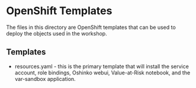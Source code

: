 # OpenShift Templates

The files in this directory are OpenShift templates that can be used to
deploy the objects used in the workshop.

## Templates

* resources.yaml - this is the primary template that will install the service
  account, role bindings, Oshinko webui, Value-at-Risk notebook, and the
  var-sandbox application.
